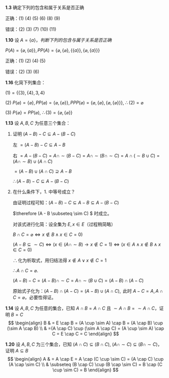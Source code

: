 **1.3** 确定下列的包含和属于关系是否正确

正确：$(1)\ (4)\ (5)\ (6)\ (8)\ (9)$

错误：$(2)\ (3)\ (7)\ (10)\ (11)$



**1.10** 设 $A=\{a\}，判断下列的包含与属于关系是否正确$

$P(A)=\{\varnothing, \{a\}\}, PP(A)=\{\varnothing, \{\varnothing\}, \{\{a\}\}, \{\varnothing, \{a\}\}\}$

正确：$(1)\ (2)\ (4)\ (5)$

错误：$(2)\ (3)\ (6)$



**1.16** 化简下列集合：

$(1)=\{\{ 3 \}, \{4\}, 3,4 \}$

$(2)\ P(\varnothing)=\{\varnothing\},PP(\varnothing)=\{ \varnothing, \{\varnothing\} \}, PPP(\varnothing)=\{\varnothing, \{\varnothing\}, \{ \varnothing, \{\varnothing\} \}\},\ \therefore (2)=\varnothing$

$(3)\ P\{\varnothing\}=PP(\varnothing),\ \therefore (3)=\{\varnothing, \{\varnothing\}\}$ 



**1.13** 设 $A,B,C$ 为任意三个集合：

1. 证明 $(A-B)-C \subseteq A-(B-C)$

   左 $=(A-B)-C \subseteq A-B$

   右 $=A-(B-C) = A \cap \sim (B-C) = A \cap \sim (B \cap \sim C)=A \cap (\sim B \cup C) = (A \cap \sim B) \cup (A \cap C)$

   $=(A-B)\cup (A \cap C) \supseteq A-B$

   $\therefore (A - B)-C \subseteq A-(B-C)$

   

2. 在什么条件下，1. 中等号成立？

   由证明过程可知：$(A-B)-C \subseteq A-B \subseteq A-(B-C)$

   $\therefore (A - B \subseteq \sim C) $ 时成立。

   对该式进行化简：设全集为 $E, x \in E$（过程稍简略）

   $B\cap C = \varnothing \Leftrightarrow x \notin B \wedge x \in C  = 0 )$

   $(A-B \subseteq \sim C) \Leftrightarrow (x \in (A \cap \sim B) \rightarrow x \notin C = 1) \Leftrightarrow (x \in A \wedge x \notin B \wedge x \in C = 0)$

   $\therefore \text{化为析取式，用归结法得 }x \notin A \vee x \notin C = 1$

   $\therefore A \cap C = \varnothing$.

   

   $(A-B)-C = (A-B) \cap \sim C = A \cap \sim (B \cup C) = (A-B)\cap (A-C)$

   原始式子化为：$(A - B) \cap (A - C) = (A - B) \cup (A \cap C), \text{ 此时 } A - C = A, A \cap C = \varnothing$，必要性得证。
   
   

**1.14** 设 $A,B,C$ 为任意的集合，已知 $A \cap B = A \cap C$ 且 $\sim A \cap B = \sim A \cap C$，证明 $B=C$
$$
\begin{align}
B & = E \cap B = (A \cup \sim A) \cap B = (A \cap B) \cup (\sim A \cap B) \\
& =(A \cap C) \cup (\sim A \cap C) = (A \cup \sim A) \cap C = E \cap C = C
\end{align}
$$

**1.20** 设 $A,B,C$ 为三个集合，已知 $(A \cap C) \subseteq (B \cap C),\ (A \cap \sim C) \subseteq (B \cap \sim C)$，证明 $A \subseteq B$
$$
\begin{align}
A & = A \cap E = A \cap (C \cup \sim C) = (A \cap C) \cup (A \cap \sim C) \\
& \subseteq (B \cap C) \cup (B \cap \sim C) = B \cap (C \cup \sim C) = B
\end{align}
$$